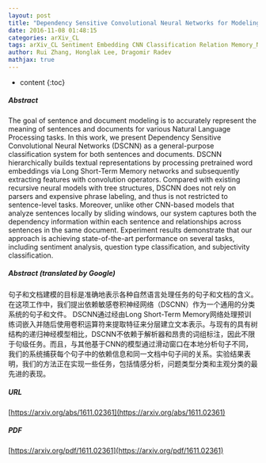 ```yaml
---
layout: post
title: "Dependency Sensitive Convolutional Neural Networks for Modeling Sentences and Documents"
date: 2016-11-08 01:48:15
categories: arXiv_CL
tags: arXiv_CL Sentiment Embedding CNN Classification Relation Memory_Networks
author: Rui Zhang, Honglak Lee, Dragomir Radev
mathjax: true
---
```


* content
{:toc}

##### Abstract
The goal of sentence and document modeling is to accurately represent the meaning of sentences and documents for various Natural Language Processing tasks. In this work, we present Dependency Sensitive Convolutional Neural Networks (DSCNN) as a general-purpose classification system for both sentences and documents. DSCNN hierarchically builds textual representations by processing pretrained word embeddings via Long Short-Term Memory networks and subsequently extracting features with convolution operators. Compared with existing recursive neural models with tree structures, DSCNN does not rely on parsers and expensive phrase labeling, and thus is not restricted to sentence-level tasks. Moreover, unlike other CNN-based models that analyze sentences locally by sliding windows, our system captures both the dependency information within each sentence and relationships across sentences in the same document. Experiment results demonstrate that our approach is achieving state-of-the-art performance on several tasks, including sentiment analysis, question type classification, and subjectivity classification.

##### Abstract (translated by Google)
句子和文档建模的目标是准确地表示各种自然语言处理任务的句子和文档的含义。在这项工作中，我们提出依赖敏感卷积神经网络（DSCNN）作为一个通用的分类系统的句子和文件。 DSCNN通过经由Long Short-Term Memory网络处理预训练词嵌入并随后使用卷积运算符来提取特征来分层建立文本表示。与现有的具有树结构的递归神经模型相比，DSCNN不依赖于解析器和昂贵的词组标注，因此不限于句级任务。而且，与其他基于CNN的模型通过滑动窗口在本地分析句子不同，我们的系统捕获每个句子中的依赖信息和同一文档中句子间的关系。实验结果表明，我们的方法正在实现一些任务，包括情感分析，问题类型分类和主观分类的最先进的表现。

##### URL
[https://arxiv.org/abs/1611.02361](https://arxiv.org/abs/1611.02361)

##### PDF
[https://arxiv.org/pdf/1611.02361](https://arxiv.org/pdf/1611.02361)

